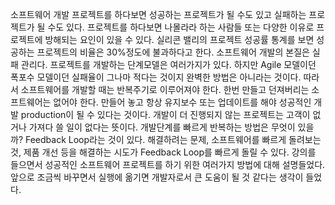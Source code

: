 
소프트웨어 개발 프로젝트를 하다보면 성공하는 프로젝트가 될 수도 있고 실패하는 프로젝트가 될 수도 있다. 프로젝트를 하다보면 나몰라라 하는 사람들 또는 다양한 이유로 프로젝트에 방해되는 요인이 있을 수 있다. 실리콘 밸리의 프로젝트 성공률 통계를 보면 성공하는 프로젝트의 비율은 30%정도에 불과하다고 한다. 소프트웨어 개발의 본질은 실패 관리다. 프로젝트를 개발하는 단계모델은 여러가지가 있다. 하지만 Agile 모델이던 폭포수 모델이던 실패율이 그나마 적다는 것이지 완벽한 방법은 아니라는 것이다. 따라서 소프트웨어를 개발할 때는 반복주기로 이루어져야 한다. 한번 만들고 던져버리는 소프트웨어는 없어야 한다. 만들어 놓고 항상 유지보수 또는 업데이트를 해야 성공적인 개발 production이 될 수 있다는 것이다. 개발이 더 진행되지 않는 프로젝트는 고객이 없거나 가져다 쓸 일이 없다는 뜻이다. 개발단계를 빠르게 반복하는 방법은 무엇이 있을까? Feedback Loop라는 것이 있다. 해결하려는 문제, 소프트웨어를 빠르게 돌려보는 것, 제품 개선 등을 해결하는 시도가 Feedback Loop를 빠르게 돌릴 수 있다. 강의를 들으면서 성공적인 소프트웨어 프로젝트를 하기 위한 여러가지 방법에 대해 설명들었다. 앞으로 조금씩 바꾸면서 실행에 옮기면 개발자로서 큰 도움이 될 것 같다는 생각이 들었다.
